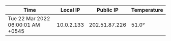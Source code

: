 | Time     | Local IP | Public IP | Temperature |
| ----------- | ----------- | ----------- | ----------- |
| Tue 22 Mar 2022 06:00:01 AM +0545      | 10.0.2.133     | 202.51.87.226  | 51.0° |
